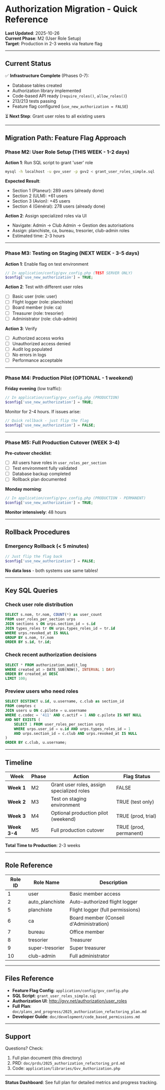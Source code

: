 # Authorization Migration - Quick Reference

**Last Updated**: 2025-10-26  
**Current Phase**: M2 (User Role Setup)  
**Target**: Production in 2-3 weeks via feature flag

---

## Current Status

✅ **Infrastructure Complete** (Phases 0-7):
- Database tables created
- Authorization library implemented
- Code-based API ready (`require_roles()`, `allow_roles()`)
- 213/213 tests passing
- Feature flag configured (`use_new_authorization = FALSE`)

⏳ **Next Step**: Grant user roles to all existing users

---

## Migration Path: Feature Flag Approach

### Phase M2: User Role Setup (THIS WEEK - 1-2 days)

**Action 1**: Run SQL script to grant 'user' role
```bash
mysql -h localhost -u gvv_user -p gvv2 < grant_user_roles_simple.sql
```

**Expected Result**:
- Section 1 (Planeur): 289 users (already done)
- Section 2 (ULM): +61 users
- Section 3 (Avion): +45 users
- Section 4 (Général): 278 users (already done)

**Action 2**: Assign specialized roles via UI
- Navigate: Admin → Club Admin → Gestion des autorisations
- Assign: planchiste, ca, bureau, tresorier, club-admin roles
- Estimated time: 2-3 hours

---

### Phase M3: Testing on Staging (NEXT WEEK - 3-5 days)

**Action 1**: Enable flag on test environment
```php
// In application/config/gvv_config.php (TEST SERVER ONLY)
$config['use_new_authorization'] = TRUE;
```

**Action 2**: Test with different user roles
- [ ] Basic user (role: user)
- [ ] Flight logger (role: planchiste)
- [ ] Board member (role: ca)
- [ ] Treasurer (role: tresorier)
- [ ] Administrator (role: club-admin)

**Action 3**: Verify
- [ ] Authorized access works
- [ ] Unauthorized access denied
- [ ] Audit log populated
- [ ] No errors in logs
- [ ] Performance acceptable

---

### Phase M4: Production Pilot (OPTIONAL - 1 weekend)

**Friday evening** (low traffic):
```php
// In application/config/gvv_config.php (PRODUCTION)
$config['use_new_authorization'] = TRUE;
```

Monitor for 2-4 hours. If issues arise:
```php
// Quick rollback - just flip the flag
$config['use_new_authorization'] = FALSE;
```

---

### Phase M5: Full Production Cutover (WEEK 3-4)

**Pre-cutover checklist**:
- [ ] All users have roles in `user_roles_per_section`
- [ ] Test environment fully validated
- [ ] Database backup completed
- [ ] Rollback plan documented

**Monday morning**:
```php
// In application/config/gvv_config.php (PRODUCTION - PERMANENT)
$config['use_new_authorization'] = TRUE;
```

**Monitor intensively**: 48 hours

---

## Rollback Procedures

### Emergency Rollback (< 5 minutes)
```php
// Just flip the flag back
$config['use_new_authorization'] = FALSE;
```

**No data loss** - both systems use same tables!

---

## Key SQL Queries

### Check user role distribution
```sql
SELECT s.nom, tr.nom, COUNT(*) as user_count
FROM user_roles_per_section urps
JOIN sections s ON urps.section_id = s.id
JOIN types_roles tr ON urps.types_roles_id = tr.id
WHERE urps.revoked_at IS NULL
GROUP BY s.nom, tr.nom
ORDER BY s.id, tr.id;
```

### Check recent authorization decisions
```sql
SELECT * FROM authorization_audit_log 
WHERE created_at > DATE_SUB(NOW(), INTERVAL 1 DAY)
ORDER BY created_at DESC
LIMIT 100;
```

### Preview users who need roles
```sql
SELECT DISTINCT u.id, u.username, c.club as section_id
FROM comptes c
JOIN users u ON c.pilote = u.username
WHERE c.codec = '411' AND c.actif = 1 AND c.pilote IS NOT NULL
AND NOT EXISTS (
    SELECT 1 FROM user_roles_per_section urps
    WHERE urps.user_id = u.id AND urps.types_roles_id = 1 
    AND urps.section_id = c.club AND urps.revoked_at IS NULL
)
ORDER BY c.club, u.username;
```

---

## Timeline

| Week | Phase | Action | Flag Status |
|------|-------|--------|-------------|
| **Week 1** | M2 | Grant user roles, assign specialized roles | FALSE |
| **Week 2** | M3 | Test on staging environment | TRUE (test only) |
| **Week 3** | M4 | Optional production pilot (weekend) | TRUE (prod, trial) |
| **Week 3-4** | M5 | Full production cutover | TRUE (prod, permanent) |

**Total Time to Production**: 2-3 weeks

---

## Role Reference

| Role ID | Role Name | Description |
|---------|-----------|-------------|
| 1 | user | Basic member access |
| 2 | auto_planchiste | Auto-authorized flight logger |
| 5 | planchiste | Flight logger (full permissions) |
| 6 | ca | Board member (Conseil d'Administration) |
| 7 | bureau | Office member |
| 8 | tresorier | Treasurer |
| 9 | super-tresorier | Super treasurer |
| 10 | club-admin | Full administrator |

---

## Files Reference

- **Feature Flag Config**: `application/config/gvv_config.php`
- **SQL Script**: `grant_user_roles_simple.sql`
- **Authorization UI**: http://gvv.net/authorization/user_roles
- **Full Plan**: `doc/plans_and_progress/2025_authorization_refactoring_plan.md`
- **Developer Guide**: `doc/development/code_based_permissions.md`

---

## Support

Questions? Check:
1. Full plan document (this directory)
2. PRD: `doc/prds/2025_authorization_refactoring_prd.md`
3. Code: `application/libraries/Gvv_Authorization.php`

---

**Status Dashboard**: See full plan for detailed metrics and progress tracking.
